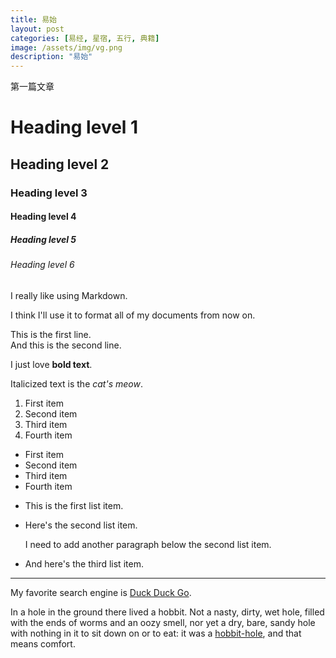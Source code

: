 ```yaml
---
title: 易始
layout: post
categories: [易经, 星宿, 五行, 典籍]
image: /assets/img/vg.png
description: "易始"
---
```


第一篇文章

# Heading level 1
## Heading level 2
### Heading level 3
#### Heading level 4
##### Heading level 5
###### Heading level 6

I really like using Markdown.

I think I'll use it to format all of my documents from now on.

This is the first line.  
And this is the second line.

I just love **bold text**.

Italicized text is the *cat's meow*.

1. First item
2. Second item
3. Third item
4. Fourth item

- First item
- Second item
- Third item
- Fourth item

* This is the first list item.
* Here's the second list item.

    I need to add another paragraph below the second list item.

* And here's the third list item.

***

My favorite search engine is [Duck Duck Go](https://duckduckgo.com "The best search engine for privacy").

In a hole in the ground there lived a hobbit. Not a nasty, dirty, wet hole, filled with the ends
of worms and an oozy smell, nor yet a dry, bare, sandy hole with nothing in it to sit down on or to
eat: it was a [hobbit-hole](https://en.wikipedia.org/wiki/Hobbit#Lifestyle "Hobbit lifestyles"), and that means comfort.